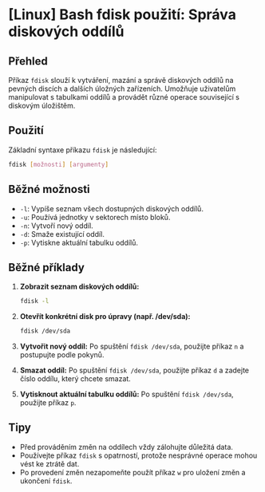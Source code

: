 # [Linux] Bash fdisk použití: Správa diskových oddílů

## Přehled
Příkaz `fdisk` slouží k vytváření, mazání a správě diskových oddílů na pevných discích a dalších úložných zařízeních. Umožňuje uživatelům manipulovat s tabulkami oddílů a provádět různé operace související s diskovým úložištěm.

## Použití
Základní syntaxe příkazu `fdisk` je následující:

```bash
fdisk [možnosti] [argumenty]
```

## Běžné možnosti
- `-l`: Vypíše seznam všech dostupných diskových oddílů.
- `-u`: Používá jednotky v sektorech místo bloků.
- `-n`: Vytvoří nový oddíl.
- `-d`: Smaže existující oddíl.
- `-p`: Vytiskne aktuální tabulku oddílů.

## Běžné příklady
1. **Zobrazit seznam diskových oddílů:**
   ```bash
   fdisk -l
   ```

2. **Otevřít konkrétní disk pro úpravy (např. /dev/sda):**
   ```bash
   fdisk /dev/sda
   ```

3. **Vytvořit nový oddíl:**
   Po spuštění `fdisk /dev/sda`, použijte příkaz `n` a postupujte podle pokynů.

4. **Smazat oddíl:**
   Po spuštění `fdisk /dev/sda`, použijte příkaz `d` a zadejte číslo oddílu, který chcete smazat.

5. **Vytisknout aktuální tabulku oddílů:**
   Po spuštění `fdisk /dev/sda`, použijte příkaz `p`.

## Tipy
- Před prováděním změn na oddílech vždy zálohujte důležitá data.
- Používejte příkaz `fdisk` s opatrností, protože nesprávné operace mohou vést ke ztrátě dat.
- Po provedení změn nezapomeňte použít příkaz `w` pro uložení změn a ukončení `fdisk`.